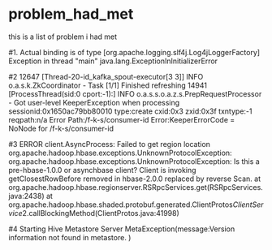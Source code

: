 # problem_had_met
this is a list of problem i had met

#1.
	Actual binding is of type [org.apache.logging.slf4j.Log4jLoggerFactory]
Exception in thread "main" java.lang.ExceptionInInitializerError

#2
	12647 [Thread-20-id_kafka_spout-executor[3 3]] INFO  o.a.s.k.ZkCoordinator - Task [1/1] Finished refreshing
14941 [ProcessThread(sid:0 cport:-1):] INFO  o.a.s.s.o.a.z.s.PrepRequestProcessor - Got user-level KeeperException when processing sessionid:0x1650ac79bb80010 
type:create cxid:0x3 zxid:0x3f txntype:-1 reqpath:n/a Error Path:/f-k-s/consumer-id Error:KeeperErrorCode = NoNode for /f-k-s/consumer-id

#3
	ERROR client.AsyncProcess: Failed to get region location 
org.apache.hadoop.hbase.exceptions.UnknownProtocolException: org.apache.hadoop.hbase.exceptions.UnknownProtocolException: Is this a pre-hbase-1.0.0 or asynchbase client? Client is invoking getClosestRowBefore removed in hbase-2.0.0 replaced by reverse Scan.
        at org.apache.hadoop.hbase.regionserver.RSRpcServices.get(RSRpcServices.java:2438)
        at org.apache.hadoop.hbase.shaded.protobuf.generated.ClientProtos$ClientService$2.callBlockingMethod(ClientProtos.java:41998)

#4
	Starting Hive Metastore Server
	MetaException(message:Version information not found in metastore. )